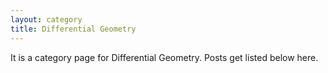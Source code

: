 ```yaml
---
layout: category
title: Differential Geometry
---
```


It is a category page for Differential Geometry.
Posts get listed below here.
